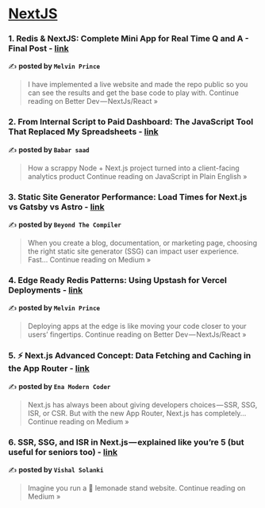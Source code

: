 
<h1><a href=https://medium.com/tag/nextjs/recommended target="_blank" rel="noopener noreferrer">NextJS</a></h1>
<h3>1. Redis & NextJS: Complete Mini App for Real Time Q and A - Final Post - <a href="https://medium.com/better-dev-nextjs-react/redis-nextjs-complete-mini-app-for-real-time-q-and-a-final-post-1ed166951835?source=rss------nextjs-5" target="_blank" rel="noopener noreferrer">link</a></h3>

✍️ **posted by `Melvin Prince`**

<blockquote>I have implemented a live website and made the repo public so you can see the results and get the base code to play with.
Continue reading on Better Dev — NextJs/React »</blockquote>

<h3>2. From Internal Script to Paid Dashboard: The JavaScript Tool That Replaced My Spreadsheets - <a href="https://javascript.plainenglish.io/from-internal-script-to-paid-dashboard-the-javascript-tool-that-replaced-my-spreadsheets-5c263faa1211?source=rss------nextjs-5" target="_blank" rel="noopener noreferrer">link</a></h3>

✍️ **posted by `Babar saad`**

<blockquote>How a scrappy Node + Next.js project turned into a client-facing analytics product
Continue reading on JavaScript in Plain English »</blockquote>

<h3>3. Static Site Generator Performance: Load Times for Next.js vs Gatsby vs Astro - <a href="https://medium.com/@beyondthecompiler/static-site-generator-performance-load-times-for-next-js-vs-gatsby-vs-astro-5232b46f736a?source=rss------nextjs-5" target="_blank" rel="noopener noreferrer">link</a></h3>

✍️ **posted by `Beyond The Compiler`**

<blockquote>When you create a blog, documentation, or marketing page, choosing the right static site generator (SSG) can impact user experience. Fast…
Continue reading on Medium »</blockquote>

<h3>4. Edge Ready Redis Patterns: Using Upstash for Vercel Deployments - <a href="https://medium.com/better-dev-nextjs-react/edge-ready-redis-patterns-using-upstash-for-vercel-deployments-f06d905094a1?source=rss------nextjs-5" target="_blank" rel="noopener noreferrer">link</a></h3>

✍️ **posted by `Melvin Prince`**

<blockquote>Deploying apps at the edge is like moving your code closer to your users’ fingertips.
Continue reading on Better Dev — NextJs/React »</blockquote>

<h3>5. ⚡ Next.js Advanced Concept: Data Fetching and Caching in the App Router - <a href="https://medium.com/@TheEnaModernCoder/next-js-advanced-concept-data-fetching-and-caching-in-the-app-router-18a66083955a?source=rss------nextjs-5" target="_blank" rel="noopener noreferrer">link</a></h3>

✍️ **posted by `Ena Modern Coder`**

<blockquote>Next.js has always been about giving developers choices — SSR, SSG, ISR, or CSR. But with the new App Router, Next.js has completely…
Continue reading on Medium »</blockquote>

<h3>6. SSR, SSG, and ISR in Next.js — explained like you’re 5 (but useful for seniors too)  - <a href="https://medium.com/@vishalthakur2463/ssr-ssg-and-isr-in-next-js-explained-like-youre-5-but-useful-for-seniors-too-ee1c27f3649e?source=rss------nextjs-5" target="_blank" rel="noopener noreferrer">link</a></h3>

✍️ **posted by `Vishal Solanki`**

<blockquote>Imagine you run a 🍋 lemonade stand website.
Continue reading on Medium »</blockquote>

